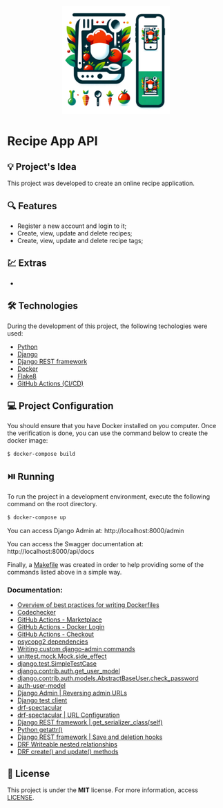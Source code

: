 <h1 align="center"><img alt="Recipe App API" title="Recipe App API" src=".github/logo.png" width="250" /></h1>

# Recipe App API

## 💡 Project's Idea

This project was developed to create an online recipe application.

## 🔍 Features

* Register a new account and login to it;
* Create, view, update and delete recipes;
* Create, view, update and delete recipe tags;

## 💹 Extras

* 

## 🛠 Technologies

During the development of this project, the following techologies were used:

- [Python](https://www.python.org/)
- [Django](https://www.djangoproject.com/)
- [Django REST framework](https://www.django-rest-framework.org/)
- [Docker](https://www.docker.com/)
- [Flake8](https://flake8.pycqa.org/en/latest/)
- [GitHub Actions (CI/CD)](https://github.com/features/actions)

## 💻 Project Configuration

You should ensure that you have Docker installed on you computer. Once the verification is done, you can use the command below to create the docker image:

```bash
$ docker-compose build
```

## ⏯️ Running

To run the project in a development environment, execute the following command on the root directory.

```bash
$ docker-compose up
```

You can access Django Admin at: http://localhost:8000/admin

You can access the Swagger documentation at: http://localhost:8000/api/docs

Finally, a [Makefile](./Makefile) was created in order to help providing some of the commands listed above in a simple way.

### Documentation:
* [Overview of best practices for writing Dockerfiles](https://docs.docker.com/develop/develop-images/dockerfile_best-practices/)
* [Codechecker](https://codechecker.app/checker/londonappdev/start/recipe-app-api-2/)
* [GitHub Actions - Marketplace](https://github.com/marketplace?type=actions)
* [GitHub Actions - Docker Login](https://github.com/marketplace/actions/docker-login)
* [GitHub Actions - Checkout](https://github.com/marketplace/actions/checkout)
* [psycopg2 dependencies](https://www.psycopg.org/docs/install.html#build-prerequisites)
* [Writing custom django-admin commands](https://docs.djangoproject.com/en/3.2/howto/custom-management-commands/)
* [unittest.mock.Mock.side_effect](https://docs.python.org/3/library/unittest.mock.html#unittest.mock.Mock.side_effect)
* [django.test.SimpleTestCase](https://docs.djangoproject.com/en/3.2/topics/testing/tools/#django.test.SimpleTestCase)
* [django.contrib.auth.get_user_model](https://docs.djangoproject.com/en/3.2/topics/auth/customizing/#django.contrib.auth.get_user_model)
* [django.contrib.auth.models.AbstractBaseUser.check_password](https://docs.djangoproject.com/en/3.2/topics/auth/customizing/#django.contrib.auth.models.AbstractBaseUser.check_password)
* [auth-user-model](https://docs.djangoproject.com/en/3.2/ref/settings/#auth-user-model)
* [Django Admin | Reversing admin URLs](https://docs.djangoproject.com/en/3.1/ref/contrib/admin/#reversing-admin-urls)
* [Django test client](https://docs.djangoproject.com/en/3.2/topics/testing/tools/#overview-and-a-quick-example)
* [drf-spectacular](https://drf-spectacular.readthedocs.io/en/latest/index.html)
* [drf-spectacular | URL Configuration](https://drf-spectacular.readthedocs.io/en/latest/readme.html#take-it-for-a-spin)
* [Django REST framework | get_serializer_class(self)](https://www.django-rest-framework.org/api-guide/generic-views/#get_serializer_classself)
* [Python getattr()](https://docs.python.org/3/library/functions.html#getattr)
* [Django REST framework | Save and deletion hooks](https://www.django-rest-framework.org/api-guide/generic-views/#get_serializer_classself)
* [DRF Writeable nested relationships](https://www.django-rest-framework.org/api-guide/relations/#writable-nested-serializers)
* [DRF create() and update() methods](https://www.django-rest-framework.org/api-guide/serializers/#saving-instances)

## 📄 License

This project is under the **MIT** license. For more information, access [LICENSE](./LICENSE).
